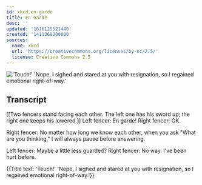 ```yaml
---
id: xkcd.en-garde
title: En Garde
desc: ''
updated: '1616125521440'
created: '1411369200000'
sources:
  name: xkcd
  url: 'https://creativecommons.org/licenses/by-nc/2.5/'
  license: Creative Commons 2.5
---
```

!['Touch!' 'Nope, I sighed and stared at you with resignation, so I regained emotional right-of-way.'](https://imgs.xkcd.com/comics/en_garde.png)

## Transcript
[[Two fencers stand facing each other. The left one has his sword up; the right one keeps his lowered.]]
Left fencer: En garde!
Right fencer: OK. 

Right fencer: No matter how long we know each other, when you ask "What are you thinking," I will always pause before answering. 

Left fencer: Maybe a little less guarded?
Right fencer: No way. I've been hurt before. 

{{Title text: 'Touch!' 'Nope, I sighed and stared at you with resignation, so I regained emotional right-of-way.'}}
